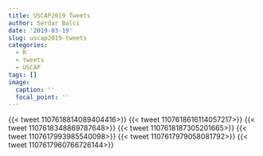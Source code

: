 ```yaml
---
title: USCAP2019 Tweets
author: Serdar Balci
date: '2019-03-19'
slug: uscap2019-tweets
categories:
  - R
  - tweets
  - USCAP
tags: []
image:
  caption: ''
  focal_point: ''
---
```




{{< tweet 1107618814089404416>}}
{{< tweet 1107618616114057217>}}
{{< tweet 1107618348869787648>}}
{{< tweet 1107618187305201665>}}
{{< tweet 1107617993985540098>}}
{{< tweet 1107617979058081792>}}
{{< tweet 1107617960766726144>}}
